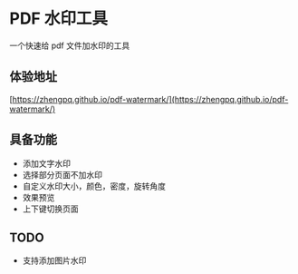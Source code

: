 # PDF 水印工具

一个快速给 pdf 文件加水印的工具

## 体验地址

[https://zhengpq.github.io/pdf-watermark/](https://zhengpq.github.io/pdf-watermark/)

## 具备功能

- 添加文字水印
- 选择部分页面不加水印
- 自定义水印大小，颜色，密度，旋转角度
- 效果预览
- 上下键切换页面

## TODO

- 支持添加图片水印
